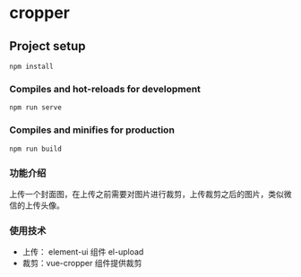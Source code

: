 # cropper

## Project setup
```
npm install
```

### Compiles and hot-reloads for development
```
npm run serve
```

### Compiles and minifies for production
```
npm run build
```

### 功能介绍

上传一个封面图，在上传之前需要对图片进行裁剪，上传裁剪之后的图片，类似微信的上传头像。

### 使用技术

- 上传： element-ui 组件 el-upload
- 裁剪：vue-cropper 组件提供裁剪


